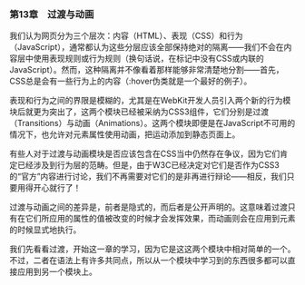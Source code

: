 ### 第13章　过渡与动画

我们认为网页分为三个层次：内容（HTML）、表现（CSS）和行为（JavaScript），通常都认为这些分层应该全部保持绝对的隔离——我们不会在内容层中使用表现规则或行为规则（换句话说，在标记中没有CSS或内联的JavaScript）。然而，这种隔离并不像看着那样能够非常清楚地分割——首先，CSS总是会有一些行为上的内容（:hover伪类就是一个最好的例子）。

表现和行为之间的界限是模糊的，尤其是在WebKit开发人员引入两个新的行为模块后就更为突出了，这两个模块已经被采纳为CSS3组件，它们分别是过渡（Transitions）与动画（Animations）。这两个模块即便是在JavaScript不可用的情况下，也允许对元素属性使用动画，把运动添加到静态页面上。

有些人对于过渡与动画模块是否应该包含在CSS当中仍然存在争议，因为它们肯定已经涉及到行为层的范畴。但是，由于W3C已经决定对它们是否作为CSS3的“官方”内容进行讨论，我们不再需要对它们的是非再进行辩论——相反，我们只要用得开心就行了！

过渡与动画之间的差异是，前者是隐式的，而后者是公开声明的。这意味着过渡只有在它们所应用的属性的值被改变的时候才会发挥效果，而动画则会在应用到元素的时候显式地执行。

我们先看看过渡，开始这一章的学习，因为它是这这两个模块中相对简单的一个。不过，二者在语法上有许多共同点，所以从一个模块中学习到的东西很多都可以直接应用到另一个模块上。

